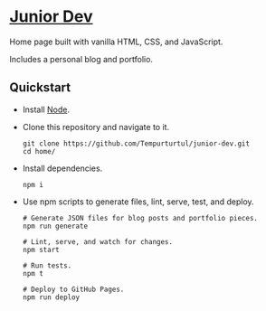 # [Junior Dev](https://tempurturtul.github.io/junior-dev/)

Home page built with vanilla HTML, CSS, and JavaScript.

Includes a personal blog and portfolio.

## Quickstart

- Install [Node](https://nodejs.org/en/).
- Clone this repository and navigate to it.

  ```
  git clone https://github.com/Tempurturtul/junior-dev.git
  cd home/
  ```

- Install dependencies.

  ```
  npm i
  ```

- Use npm scripts to generate files, lint, serve, test, and deploy.

  ```
  # Generate JSON files for blog posts and portfolio pieces.
  npm run generate

  # Lint, serve, and watch for changes.
  npm start

  # Run tests.
  npm t

  # Deploy to GitHub Pages.
  npm run deploy
  ```
